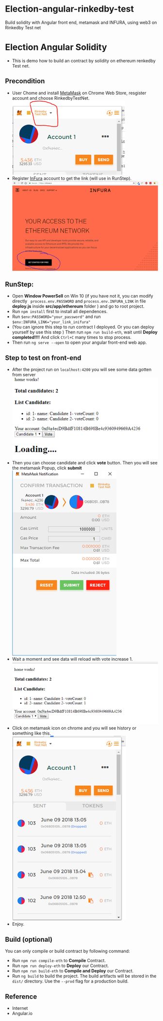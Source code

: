 # Election-angular-rinkedby-test
Build solidity with Angular front end, metamask and INFURA, using web3 on Rinkedby Test net

# Election Angular Solidity
- This is demo how to build an contract by solidity on ethereum renkedby Test net.

## Precondition
- User Chome and install [MetaMask](https://metamask.io/) on Chrome Web Store, resgister account and choose RinkedbyTestNet. 
![alt text](images/metamask.PNG)
- Register [InFura](http://infura.io/) account to get the link (will use in RunStep).
![alt text](images/infura.PNG)

## RunStep:
- Open **Window PowerSell** on Win 10 (if you have not it, you can modify directly ` process.env.PASSWORD` and `process.env.INFURA_LINK` in file **deploy.js** inside **src/app/ethereum** folder ) and go to root project.
- Run `npm install` first to install all dependences.
- Run `$env:PASSWORD="your_password"` and run `$env:INFURA_LINK="your_link_inifura"`
- (You can ignore this step to run contract I deployed. Or you can deploy yourself by use this step ) Then run `npm run build-eth`, wait until **Deploy completed!!!**! And click `Ctrl+C` many times to stop process.
- Then run `ng serve --open` to open your angular front-end web app.

## Step to test on front-end
- After the project run on `localhost:4200` you will see some data gotten from server 
![alt text](images/home.PNG)
- Then you can choose candidate and click **vote** button. Then you will see the metamask Popup, click **submit** 
![alt text](images/metamaskPopup.PNG)
- Wait a moment and see data will reload with vote increase 1.
![alt text](images/homeVoted.PNG)
- Click on metamask icon on chrome and you will see history or something like this.
![alt text](images/metamaskVoted.PNG)
- Enjoy.

## Build (optional)
You can only compile or build contract by following command:
- Run `npm run compile-eth` to **Compile** Contract.
- Run `npm run deploy-eth` to **Deploy** our Contract.
- Run `npm run build-eth` to **Compile and Deploy** our Contract.
- Run `ng build` to build the project. The build artifacts will be stored in the `dist/` directory. Use the `--prod` flag for a production build.

## Reference
- Internet
- Angular.io
